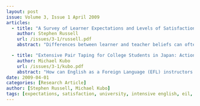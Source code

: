 ```yaml
---
layout: post
issue: Volume 3, Issue 1 April 2009
articles:
  - title: "A Survey of Learner Expectations and Levels of Satisfaction with a University Intensive English Language Program"
    author: Stephen Russell
    url: /issues/3-1/russell.pdf
    abstract: "Differences between learner and teacher beliefs can often lead to a mismatch about what are considered useful classroom language learning activities. This exploratory classroom study stemmed from the author's desire to find out from the students themselves their preferred learning styles, reasons for joining the intensive English language program and, most importantly, to what extent the students felt their English had improved as a result of the course."

  - title: "Extensive Pair Taping for College Students in Japan: Action Research in Confidence and Fluency Building"
    author: Michael Kubo
    url: /issues/3-1/kubo.pdf
    abstract: "How can English as a Foreign Language (EFL) instructors effectively monitor and assess their students’ spoken second language (L2) production and progress?  By the same token, how can students track their own L2 speaking proficiencies as well as progress?  Pair Taping (PT) is one such method. The author takes a critical look at the literature relating to PT and EFL learner confidence, and applies them to his use of PT.  The author’s qualitative and quantitative research suggests that PT is an affective method in helping students bolster their spoken L2 (English) self-confidence and fluency, providing both student and teacher with valuable insights."
date: 2009-04-01
categories: [Research Article]
author: [Stephen Russell, Michael Kubo]
tags: [expectations, satisfaction, university, intensive english, eil, pair taping, college students, japan, confidence, fluency]
---
```

